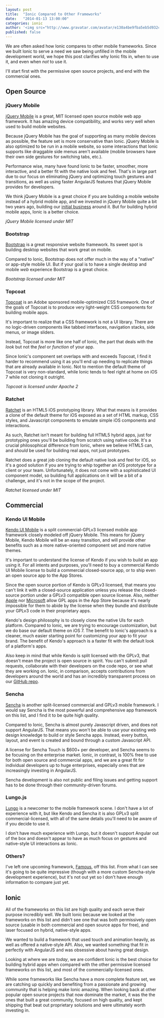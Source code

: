 ```yaml
---
layout: post
title:  "Ionic Compared to Other Frameworks"
date:   "2014-01-13 13:00:00"
categories: ionic
author: '<img src="http://www.gravatar.com/avatar/e130a4be9fba5eb5d932c813fbe3a58d?s=48&amp;d=mm" class="author-icon"><a href="http://twitter.com/maxlynch" target="_blank">@maxlynch</a>'
published: false
---
```


We are often asked how Ionic compares to other mobile frameworks. Since we built Ionic to serve a need we saw being unfilled in the mobile development
world, we hope this post clarifies why Ionic fits in, when to use it, and even when *not* to use it.

I'll start first with the permissive open source projects, and end with the commercial ones.

## Open Source

### jQuery Mobile

[jQuery Mobile](http://jquerymobile.com/) is a great, MIT licensed open source mobile web app framework. It has amazing device compatibility, and works
very well when used to build mobile websites.

Because jQuery Mobile has the goal of supporting as many mobile devices as possible, the feature set is more conservative than Ionic. jQuery Mobile is also optimized
to be run in a mobile website, so some interactions that Ionic supports like draggable side menus aren't available (mobile browsers have their own side gestures for switching tabs, etc.).

Performance wise, many have found Ionic to be faster, smoother, more interactive, and a better fit with the native look and feel. That's in large part due to our focus
on eliminating jQuery and optimizing touch gestures and transitions, as well as using faster AngularJS features that jQuery Mobile provides for developers.

We think jQuery Mobile is a great choice if you are building a mobile website instead of a hybrid mobile app, and we invested in jQuery Mobile quite a bit two years ago, building our [initial business](http://codiqa.com/) around it. But for building hybrid mobile apps, Ionic is a better choice.

*jQuery Mobile licensed under MIT*

### Bootstrap

[Bootstrap](http://getbootstrap.com/) is a great responsive website framework. Its sweet spot is building desktop websites that work great on mobile.

Compared to Ionic, Bootstrap does not offer much in the way of a "native" or app-style mobile UI. But if your goal is to have a single desktop and mobile *web* experience Bootstrap is a great choice.

*Bootstrap licensed under MIT*

### Topcoat

[Topcoat](http://topcoat.io/) is an Adobe sponsored mobile-optimized CSS framework. One of the goals of Topcoat is to produce very light-weight CSS components for building mobile apps.

It's important to realize that a CSS framework is not a UI library. There are no logic-driven components like tabbed interfaces, navigation stacks, side menus, or image sliders.

Instead, Topcoat is more like one half of Ionic, the part that deals with the *look* but not the *feel* or *function* of your app.

Since Ionic's component set overlaps with and exceeds Topcoat, I find it harder to recommend using it as you'll end up needing to replicate things that are already available in Ionic. Not to mention the default theme of Topcoat is very non-standard, while Ionic tends to feel right at home on iOS 7 while not cloning it outright.

*Topcoat is licensed under Apache 2*

### Ratchet

[Ratchet](http://maker.github.io/ratchet/) is an HTML5 iOS prototyping library. What that means is it provides a clone of the default theme for iOS exposed as a set of HTML markup, CSS styles, and Javascript components to emulate simple iOS components and interactions.

As such, Ratchet isn't meant for building full HTML5 hybrid apps, just for prototyping ones you'll be building from scratch using native code. It's a crucial philosophical difference from Ionic, where we believe HTML5 can, and *should* be used for building real apps, not just prototypes.

Ratchet does a great job cloning the default native look and feel for iOS, so it's a good solution if you are trying to whip together an iOS prototype for a client or your team. Unfortunately, it does not come with a sophisticated UI component model, so building full applications on it will be a bit of a challenge, and it's not in the scope of the project.

*Ratchet licensed under MIT*

## Commercial

### Kendo UI Mobile

[Kendo UI Mobile](http://www.kendoui.com/mobile.aspx) is a split commercial-GPLv3 licensed mobile app framework closely modeled off jQuery Mobile. This means for jQuery Mobile, Kendo Mobile
will be an easy transition, and will provide other benefits such as a more native-oriented component set and more native themes.

It's important to understand the license of Kendo if you wish to build an app using it. For all intents and purposes, you'll need to buy a commercial Kendo UI Mobile license to build a commercial closed-source app, or to ship even an open source app to the App Stores.

Since the open source portion of Kendo is GPLv3 licensed, that means you can't link it with a closed-source application unless you release the closed-source portion under a GPLv3 compatible open source license. Also, neither [Apple](http://programmers.stackexchange.com/questions/63754/is-it-legal-to-distribute-a-gplv3-licensed-binary-through-the-apples-app-store?rq=1) nor [Microsoft](http://programmers.stackexchange.com/questions/167797/could-apple-and-microsoft-allow-the-gplv3-on-their-locked-down-devices) allow GPL apps in the App Store because it's nearly impossible
for them to abide by the license when they bundle and distribute your GPLv3 code in their proprietary apps.

Kendo's design philosophy is to closely clone the native UIs for each platform. Compared to Ionic, we are trying to encourage customization, but we do base our default theme on iOS 7. The benefit to Ionic's approach is a cleaner, much easier starting point for customizing your app to fit your brand. The benefit of Kendo's approach is a faster fit with the default look of a platform's apps.

Also keep in mind that while Kendo is split licensed with the GPLv3, that doesn't mean the project is open source in spirit. You can't submit pull requests, collaborate with their developers on the code repo, or see what they are working on. Ionic, in comparison, accepts contributions from developers around the world and has an incredibly transparent process on our [GitHub repo](https://github.com/driftyco/ionic).

### Sencha

[Sencha](http://sencha.com/) is another split-licensed commercial and GPLv3 mobile framework. I would say Sencha is the most powerful and comprehensive app framework on this list, and I find it to be quite high quality.

Compared to Ionic, Sencha is almost purely Javascript driven, and does not support AngularJS. That means you won't be able to use your existing web design knowledge to build or style
Sencha apps. Instead, every button, layout, and event is created and bound through a custom Javascript API.

A license for Sencha Touch is $600+ per developer, and Sencha seems to be focusing on the enterprise market. Ionic, in contrast, is 100% free to use for both open source and commercial apps, and we are a great fit for individual developers up to huge enterprises, especially ones that are increasingly investing in AngularJS.

Sencha development is also not public and filing issues and getting support has to be done through their community-driven forums.

### Lungo.js

[Lungo](http://lungo.tapquo.com/) is a newcomer to the mobile framework scene. I don't have a lot of experience with it, but like Kendo and Sencha it is also GPLv3 split commercial-licensed, with all of the same details you'll need to be aware of if you decide to use it.

I don't have much experience with Lungo, but it doesn't support Angular out of the box and doesn't appear to have as much focus on gestures and native-style UI interactions as Ionic.

### Others?

I've left one upcoming framework, [Famous](http://famo.us/), off this list. From what I can see it's going to be quite impressive (though with a more custom Sencha-style development experience), but it's not out yet so I don't have enough information to compare just yet.


## Ionic

All of the frameworks on this list are high quality and each serve their purpose incredibly well. We built Ionic because we looked at the frameworks on this list and didn't see one that was
both permissively open source (usable in both commercial and open source apps for free), and laser focused on hybrid, native-style apps.

We wanted to build a framework that used touch and animation heavily, as well as offered a native-style API. Also, we wanted something that fit in perfectly with AngularJS and was
obsessive about having great design.

Looking at where we are *today*, we are confident Ionic is the best choice for building hybrid apps when compared with the other permissive licensed frameworks on this list, and most of the commercially-licensed ones.

While some frameworks like Sencha have a more complete feature set, we are catching up quickly and benefiting from a passionate and growing community that is helping make Ionic amazing. When looking back at other popular open source projects that now dominate the market, it was the the ones that built a great community, focused on high quality, and kept shipping that beat out proprietary solutions and were ultimately worth investing in.

